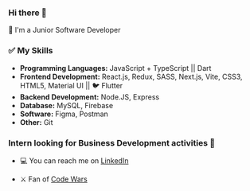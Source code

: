 ### Hi there 👋

🌱 I'm a Junior Software Developer

### ✅ My Skills

- **Programming Languages:** JavaScript + TypeScript  ||  Dart
- **Frontend Development:** React.js, Redux, SASS, Next.js, Vite, CSS3, HTML5, Material UI  ||  🐦 Flutter
- **Backend Development:** Node.JS, Express
- **Database:** MySQL, Firebase
- **Software:** Figma, Postman
- **Other:** Git

### Intern looking for Business Development activities :briefcase:
- :computer: You can reach me on [LinkedIn](https://www.linkedin.com/in/valeriya-kurilko/)


- ⚔️ Fan of [Code Wars](https://www.codewars.com/users/kurylko)


<!--
**kurylko/kurylko** is a ✨ _special_ ✨ repository because its `README.md` (this file) appears on your GitHub profile.

Here are some ideas to get you started:

- 🔭 I’m currently working on ...
- 🌱 I’m currently learning ...
- 👯 I’m looking to collaborate on ...
- 🤔 I’m looking for help with ...
- 💬 Ask me about ...

:computer: My page on on [LinkedIn](https://www.linkedin.com/in/valeriya-kurilko/)

- 📫 How to reach me: ...
- 😄 Pronouns: ...
- ⚡ Fun fact: ...
-->
